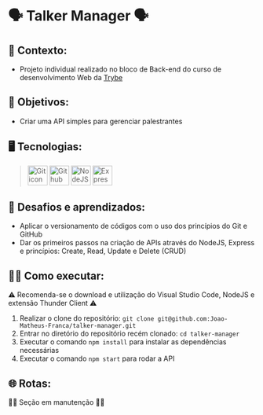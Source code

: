 # 🗣️ Talker Manager 🗣️ #
## 📝 Contexto: 
* Projeto individual realizado no bloco de Back-end do curso de desenvolvimento Web da
<a href="https://www.betrybe.com/">Trybe</a>
## 🎯 Objetivos: 
* Criar uma API simples para gerenciar palestrantes
## 🖥️ Tecnologias:
> <img src="https://cdn.jsdelivr.net/gh/devicons/devicon/icons/git/git-original.svg" height=40 alt="Git icon"/>
> <img src="https://cdn.jsdelivr.net/gh/devicons/devicon/icons/github/github-original.svg" height=40 alt="Github icon"/>
> <img src="https://cdn.jsdelivr.net/gh/devicons/devicon/icons/nodejs/nodejs-original.svg" height=40 alt="NodeJS icon"/>
> <img src="https://cdn.jsdelivr.net/gh/devicons/devicon/icons/express/express-original.svg" height=40 alt="Express icon"/>
## 🧠 Desafios e aprendizados:
* Aplicar o versionamento de códigos com o uso dos princípios do Git e GitHub
* Dar os primeiros passos na criação de APIs através do NodeJS, Express e princípios: Create, Read, Update e Delete (CRUD)
## 👨‍💻 Como executar:
⚠️ Recomenda-se o download e utilização do Visual Studio Code, NodeJS e extensão Thunder Client ⚠️
1. Realizar o clone do repositório: ``` git clone git@github.com:Joao-Matheus-Franca/talker-manager.git ```
2. Entrar no diretório do repositório recém clonado: ``` cd talker-manager ``` 
3. Executar o comando ``` npm install ``` para instalar as dependências necessárias
4. Executar o comando ``` npm start ``` para rodar a API 
## 🌐 Rotas:
👷‍♂️ Seção em manutenção 👷‍♂️
